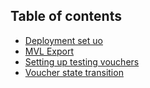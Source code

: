 ## Table of contents

 * [Deployment set uo](./DEPLOYMENT.md)
 * [MVL Export](./MVL-EXPORT.md)
 * [Setting up testing vouchers](./TEST_VOUCHERS.md)
 * [Voucher state transition](./VOUCHER_STATE_TRANSITIONS.md)